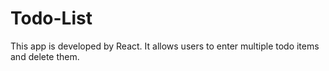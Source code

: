 # Todo-List
This app is developed by React.
It allows users to enter multiple todo items and delete them.
